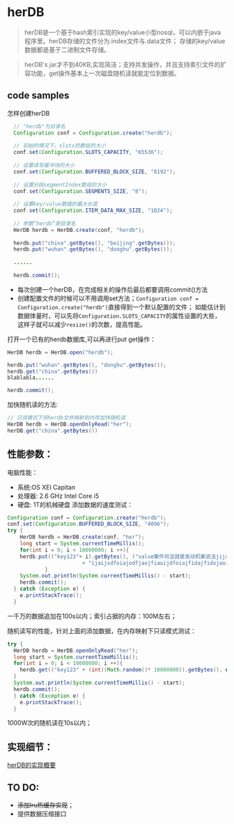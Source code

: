 # herDB

> herDB是一个基于hash索引实现的key/value小型nosql，可以内嵌于java程序里。herDB存储的文件分为.index文件与.data文件；
存储的key/value数据都是基于二进制文件存储。

> herDB's jar才不到40KB,实现简洁；支持并发操作，并且支持索引文件的扩容功能，get操作基本上一次磁盘随机读就能定位到数据。

## code samples
怎样创建herDB
``` java
  // "herdb"为目录名
  Configuration conf = Configuration.create("herdb");
  
  // 初始的情况下，slots的数组的大小
  conf.set(Configuration.SLOTS_CAPACITY, "65536");
  
  // 设置读写缓冲块的大小
  conf.set(Configuration.BUFFERED_BLOCK_SIZE, "8192");
  
  // 设置分段segmentIndex数组的大小
  conf.set(Configuration.SEGMENTS_SIZE, "8");
  
  // 设置key/value数据的最大长度
  conf.set(Configuration.ITEM_DATA_MAX_SIZE, "1024");
  
  // 参数“herdb”是目录名
  HerDB herdb = HerDB.create(conf, "herdb");
  
  herdb.put("china".getBytes(), "beijing".getBytes());
  herdb.put("wuhan".getBytes(), "donghu".getBytes());
  
  ......
  
  herdb.commit();
```
+ 每次创建一个herDB，在完成相关的操作后最后都要调用commit()方法
+ 创建配置文件的时候可以不用调用set方法；`Configuration conf = Configuration.create("herdb")`直接得到一个默认配置的文件；
如能估计到数据体量时，可以先将`Configuration.SLOTS_CAPACITY`的属性设置的大些，这样子就可以减少`resize()`的次数，提高性能。

打开一个已有的herdb数据库,可以再进行put get操作：
``` java
HerDB herdb = HerDB.open("herdb");

herdb.put("wuhan".getBytes(), "donghu".getBytes());
herdb.get("china".getBytes())
blablabla......

herdb.commit();
```

加快随机读的方法:
``` java
// 只读模式下将herdb文件映射到内存加快随机读
HerDB herdb = HerDB.openOnlyRead("her");
herDB.get("china".getBytes())
```

## 性能参数：
电脑性能：
+ 系统:OS XEI Capitan
+ 处理器: 2.6 GHz Intel Core i5
+ 硬盘: 1T的机械硬盘
添加数据的速度测试：
``` java
Configuration conf = Configuration.create("herdb");
conf.set(Configuration.BUFFERED_BLOCK_SIZE, "4096");
try {
    HerDB herdb = HerDB.create(conf, "her");
    long start = System.currentTimeMillis();
    for(int i = 0; i < 10000000; i ++){
    herdb.put(("key123"+ i).getBytes(), ("value案件司法就是发动机案说法jijaijdiajdifjaojfdiaodfijaosjdfoiajdfoiajfdi"
                        + "ijaijsdfoiajodfjaojfiaoijdfoiajfidajfidojaoijdfiojfiajsidfjiasjdfijaidsfjaiojfiajdfidajsdifjaisdfa"+i).getBytes());
            }
    System.out.println(System.currentTimeMillis() - start);
    herdb.commit();
  } catch (Exception e) {
    e.printStackTrace();
  }
```
一千万的数据追加在100s以内；索引占据的内存：100M左右；

随机读写的性能，针对上面的添加数据，在内存映射下只读模式测试：
``` java
try {
  HerDB herdb = HerDB.openOnlyRead("her");
  long start = System.currentTimeMillis();
  for(int i = 0; i < 10000000; i ++){
    herdb.get(("key123" + (int)(Math.random()* 10000000)).getBytes(), null);
  }
  System.out.println(System.currentTimeMillis() - start);
  herdb.commit();
  } catch (Exception e) {     
    e.printStackTrace();
  }
```
1000W次的随机读在10s以内；


## 实现细节：
[herDB的实现概要](http://funeyu.github.io/2016/04/18/herDB%E7%9A%84%E8%AE%BE%E8%AE%A1%E6%A6%82%E8%A6%81/)

## TO DO:
+ ~~添加lru热缓存实现~~；
+ 提供数据压缩接口
